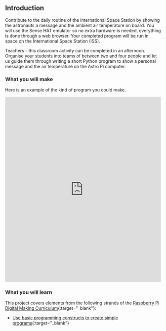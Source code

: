 ## Introduction

Contribute to the daily routine of the International Space Station by showing the astronauts a message and the ambient air temperature on board. You will use the Sense HAT emulator so no extra hardware is needed, everything is done through a web browser. Your completed program will be run in space on the International Space Station (ISS).

Teachers - this classroom activity can be completed in an afternoon. Organise your students into teams of between two and four people and let us guide them through writing a short Python program to show a personal message and the air temperature on the Astro Pi computer.


### What you will make

Here is an example of the kind of program you could make.

<iframe src="https://trinket.io/embed/python/069f6138f7?outputOnly=true&start=result" width="100%" height="600" frameborder="0" marginwidth="0" marginheight="0" allowfullscreen></iframe>

### What you will learn

This project covers elements from the following strands of the [Raspberry Pi Digital Making Curriculum](http://rpf.io/curriculum){:target="_blank"}:

+ [Use basic programming constructs to create simple programs](https://curriculum.raspberrypi.org/programming/creator/){:target="_blank"}
